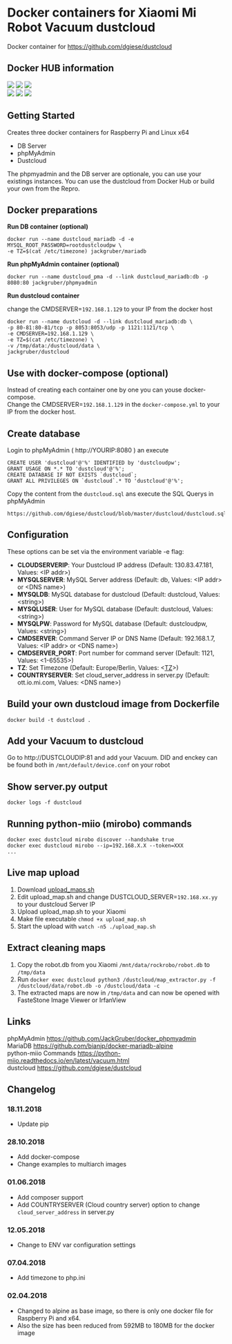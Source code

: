 
# Docker containers for Xiaomi Mi Robot Vacuum dustcloud

Docker container for https://github.com/dgiese/dustcloud

## Docker HUB information
[![](https://images.microbadger.com/badges/version/jackgruber/dustcloud:amd64.svg)](https://microbadger.com/images/jackgruber/dustcloud:amd64 "Get your own version badge on microbadger.com")
[![](https://images.microbadger.com/badges/commit/jackgruber/dustcloud:amd64.svg)](https://microbadger.com/images/jackgruber/dustcloud:amd64 "Get your own commit badge on microbadger.com")
[![](https://images.microbadger.com/badges/image/jackgruber/dustcloud:amd64.svg)](https://microbadger.com/images/jackgruber/dustcloud:amd64 "Get your own image badge on microbadger.com")   
[![](https://images.microbadger.com/badges/version/jackgruber/dustcloud:armhf.svg)](https://microbadger.com/images/jackgruber/dustcloud:armhf "Get your own version badge on microbadger.com")
[![](https://images.microbadger.com/badges/commit/jackgruber/dustcloud:armhf.svg)](https://microbadger.com/images/jackgruber/dustcloud:armhf "Get your own commit badge on microbadger.com")
[![](https://images.microbadger.com/badges/image/jackgruber/dustcloud:armhf.svg)](https://microbadger.com/images/jackgruber/dustcloud:armhf "Get your own image badge on microbadger.com")

## Getting Started
Creates three docker containers for Raspberry Pi and Linux x64
- DB Server
- phpMyAdmin
- Dustcloud 

The phpmyadmin and the DB server are optionale, you can use your existings instances.
You can use the dustcloud from Docker Hub or build your own from the Repro. 


## Docker preparations

**Run DB container (optional)**

```
docker run --name dustcloud_mariadb -d -e MYSQL_ROOT_PASSWORD=rootdustcloudpw \
-e TZ=$(cat /etc/timezone) jackgruber/mariadb
```

**Run phpMyAdmin container (optional)**

```
docker run --name dustcloud_pma -d --link dustcloud_mariadb:db -p 8080:80 jackgruber/phpmyadmin
```

**Run dustcloud container**

change the CMDSERVER=`192.168.1.129` to your IP from the docker host

```
docker run --name dustcloud -d --link dustcloud_mariadb:db \
-p 80-81:80-81/tcp -p 8053:8053/udp -p 1121:1121/tcp \
-e CMDSERVER=192.168.1.129 \
-e TZ=$(cat /etc/timezone) \
-v /tmp/data:/dustcloud/data \
jackgruber/dustcloud
```

## Use with docker-compose (optional)
Instead of creating each container one by one you can youse docker-compose.  
Change the CMDSERVER=`192.168.1.129` in the `docker-compose.yml` to your IP from the docker host.


## Create database

Login to phpMyAdmin ( http://YOURIP:8080 ) an execute
```
CREATE USER 'dustcloud'@'%' IDENTIFIED by 'dustcloudpw';
GRANT USAGE ON *.* TO 'dustcloud'@'%';
CREATE DATABASE IF NOT EXISTS `dustcloud`;
GRANT ALL PRIVILEGES ON `dustcloud`.* TO 'dustcloud'@'%';
```

Copy the content from the ```dustcloud.sql``` ans execute the SQL Querys in phpMyAdmin
```
https://github.com/dgiese/dustcloud/blob/master/dustcloud/dustcloud.sql
```

## Configuration
These options can be set via the environment variable -e flag:

- **CLOUDSERVERIP**: Your Dustcloud IP address (Default: 130.83.47.181, Values: \<IP addr>)
- **MYSQLSERVER**: MySQL Server address (Default: db, Values: \<IP addr> or \<DNS name>)
- **MYSQLDB**: MySQL database for dustcloud (Default: dustcloud, Values: \<string>)
- **MYSQLUSER**: User for MySQL database (Default: dustcloud, Values: \<string>)
- **MYSQLPW**: Password for MySQL database (Default: dustcloudpw, Values: \<string>)
- **CMDSERVER**: Command Server IP or DNS Name (Default: 192.168.1.7, Values: \<IP addr> or \<DNS name>)
- **CMDSERVER_PORT**: Port number for command server (Default: 1121, Values: \<1-65535>)
- **TZ**: Set Timezone (Default: Europe/Berlin, Values: \<[TZ](https://en.wikipedia.org/wiki/List_of_tz_database_time_zones)>)
- **COUNTRYSERVER**: Set cloud_server_address in server.py (Default: ott.io.mi.com, Values: \<DNS name>)

## Build your own dustcloud image from Dockerfile

```
docker build -t dustcloud .
```
##  Add your Vacuum to dustcloud
Go to http://DUSTCLOUDIP:81 and add your Vacuum. DID and enckey can be found both in ```/mnt/default/device.conf``` on your robot

## Show server.py output
```
docker logs -f dustcloud
```

## Running python-miio (mirobo) commands
```
docker exec dustcloud mirobo discover --handshake true
docker exec dustcloud mirobo --ip=192.168.X.X --token=XXX
...
```

## Live map upload
1. Download [upload_maps.sh](https://github.com/dgiese/dustcloud/blob/master/dustcloud/upload_map.sh) 
2. Edit upload_map.sh and change DUSTCLOUD_SERVER=`192.168.xx.yy` to your dustcloud Server IP
3. Upload upload_map.sh to your Xiaomi
4. Make file executable `chmod +x upload_map.sh`
5. Start the upload with `watch -n5 ./upload_map.sh`

## Extract cleaning maps
1. Copy the robot.db from you Xiaomi ```/mnt/data/rockrobo/robot.db``` to ```/tmp/data```
2. Run ```docker exec dustcloud python3 /dustcloud/map_extractor.py -f /dustcloud/data/robot.db -o /dustcloud/data -c```
3. The extracted maps are now in ```/tmp/data``` and can now be opened with FasteStone Image Viewer or IrfanView

## Links
phpMyAdmin https://github.com/JackGruber/docker_phpmyadmin  
MariaDB https://github.com/bianjp/docker-mariadb-alpine  
python-miio Commands https://python-miio.readthedocs.io/en/latest/vacuum.html  
dustcloud https://github.com/dgiese/dustcloud 

## Changelog

### 18.11.2018
- Update pip 

### 28.10.2018
- Add docker-compose
- Change examples to multiarch images

### 01.06.2018
- Add composer support 
- Add COUNTRYSERVER (Cloud country server) option to change ```cloud_server_address``` in server.py 

### 12.05.2018
- Change to ENV var configuration settings

### 07.04.2018
- Add timezone to php.ini

### 02.04.2018
- Changed to alpine as base image, so there is only one docker file for Raspberry Pi and x64. 
- Also the size has been reduced from 592MB to 180MB for the docker image

